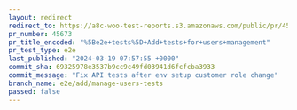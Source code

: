 ```yaml
---
layout: redirect
redirect_to: https://a8c-woo-test-reports.s3.amazonaws.com/public/pr/45673/e2e/index.html
pr_number: 45673
pr_title_encoded: "%5Be2e+tests%5D+Add+tests+for+users+management"
pr_test_type: e2e
last_published: "2024-03-19 07:57:55 +0000"
commit_sha: 69325978e3537b9cc9c49fd03941d6fcfcba3933
commit_message: "Fix API tests after env setup customer role change"
branch_name: e2e/add/manage-users-tests
passed: false
---
```

